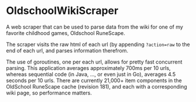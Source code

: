 # OldschoolWikiScraper

A web scraper that can be used to parse data from the wiki for one of my favorite childhood games, Oldschool RuneScape.

The scraper visits the raw html of each url (by appending ```?action=raw``` to the end of each url, and parses information therefrom.

The use of goroutines, one per each url, allows for pretty fast concurrent parsing. This application averages approximately 700ms per 10 urls, whereas sequential code (in Java, ..., or even just in Go), averages 4.5 seconds per 10 urls. There are currently 21,000+ item components in the OldSchool RuneScape cache (revision 181), and each with a corresponding wiki page, so performance matters.
